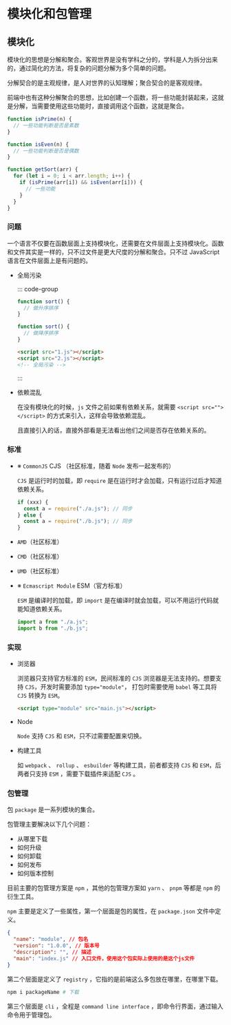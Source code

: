 # 模块化和包管理

## 模块化

模块化的思想是分解和聚合。客观世界是没有学科之分的，学科是人为拆分出来的，通过简化的方法，将复杂的问题分解为多个简单的问题。

分解契合的是主观规律，是人对世界的认知理解；聚合契合的是客观规律。

前端中也有这种分解聚合的思想，比如创建一个函数，将一些功能封装起来，这就是分解，当需要使用这些功能时，直接调用这个函数，这就是聚合。

```js
function isPrime(n) {
  // 一些功能判断是否是素数
}

function isEven(n) {
  // 一些功能判断是否是偶数
}

function getSort(arr) {
  for (let i = 0; i < arr.length; i++) {
    if (isPrime(arr[i]) && isEven(arr[i])) {
      // 一些功能
    }
  }
}
```

### 问题

一个语言不仅要在函数层面上支持模块化，还需要在文件层面上支持模块化。函数和文件其实是一样的，只不过文件是更大尺度的分解和聚合。只不过 JavaScript 语言在文件层面上是有问题的。

- 全局污染

  ::: code-group

  ```js [1.js]
  function sort() {
    // 做升序排序
  }
  ```

  ```js [2.js]
  function sort() {
    // 做降序排序
  }
  ```

  ```html
  <script src="1.js"></script>
  <script src="2.js"></script>
  <!-- 全局污染 -->
  ```

  :::

- 依赖混乱

  在没有模块化的时候，`js` 文件之前如果有依赖关系，就需要 `<script src=""></script>` 的方式来引入，这样会导致依赖混乱。

  且直接引入的话，直接外部看是无法看出他们之间是否存在依赖关系的。

### 标准

- ※ `CommonJS` CJS （社区标准，随着 `Node` 发布一起发布的）

  `CJS` 是运行时的加载，即 `require` 是在运行时才会加载，只有运行过后才知道依赖关系。

  ```js
  if (xxx) {
    const a = require("./a.js"); // 同步
  } else {
    const a = require("./b.js"); // 同步
  }
  ```

- `AMD`（社区标准）
- `CMD`（社区标准）
- `UMD`（社区标准）
- ※ `Ecmascript Module` ESM（官方标准）

  `ESM` 是编译时的加载，即 `import` 是在编译时就会加载，可以不用运行代码就能知道依赖关系。

  ```js
  import a from "./a.js";
  import b from "./b.js";
  ```

### 实现

- 浏览器

  浏览器只支持官方标准的 `ESM`，民间标准的 `CJS` 浏览器是无法支持的。想要支持 `CJS`，开发时需要添加 `type="module"`， 打包时需要使用 `babel` 等工具将 `CJS` 转换为 `ESM`。

  ```html
  <script type="module" src="main.js"></script>
  ```

- Node

  `Node` 支持 `CJS` 和 `ESM`，只不过需要配置来切换。

- 构建工具

  如 `webpack` 、 `rollup` 、 `esbuilder` 等构建工具，前者都支持 `CJS` 和 `ESM`，后两者只支持 `ESM` ，需要下载插件来适配 `CJS` 。

### 包管理

包 `package` 是一系列模块的集合。

包管理主要解决以下几个问题：

- 从哪里下载
- 如何升级
- 如何卸载
- 如何发布
- 如何版本控制

目前主要的包管理方案是 `npm` ，其他的包管理方案如 `yarn` 、 `pnpm` 等都是 `npm` 的衍生工具。

`npm` 主要是定义了一些属性，第一个层面是包的属性，在 `package.json` 文件中定义。

```json
{
  "name": "module", // 包名
  "version": "1.0.0", // 版本号
  "description": "", // 描述
  "main": "index.js" // 入口文件，使用这个包实际上使用的是这个js文件
}
```

第二个层面是定义了 `registry` ，它指的是前端这么多包放在哪里，在哪里下载。

```sh
npm i packageName # 下载
```

第三个层面是 `cli` ，全程是 `command line interface` ，即命令行界面，通过输入命令用于管理包。
